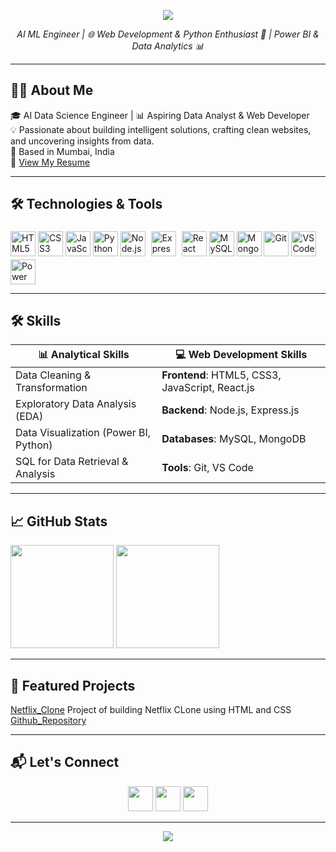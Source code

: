 <!-- Banner -->
<p align="center">
  <img src="https://capsule-render.vercel.app/api?type=waving&color=0:00C9FF,100:00FFD5&height=200&section=header&text=Hi%20I'm%20Chinmay%20Satam!!!&fontSize=40&fontColor=ffffff&animation=fadeIn" />
</p>


<p align="center">
  <em>AI ML Engineer | 🌐 Web Development & Python Enthusiast 🐍 | Power BI & Data Analytics 📊</em>
</p>

---

## 👨‍💻 About Me
🎓 AI  Data Science Engineer | 📊 Aspiring Data Analyst & Web Developer  
💡 Passionate about building intelligent solutions, crafting clean websites, and uncovering insights from data.  
📍 Based in Mumbai, India <br>
🔗 <a href="https://drive.google.com/file/d/1nyZlYEQJhew0OaAqajBlmByZ4j2OjJvp/view?usp=drive_link">View My Resume</a>

---

## 🛠️ Technologies & Tools  
<p align="left">
  <img src="https://cdn.jsdelivr.net/gh/devicons/devicon/icons/html5/html5-original.svg" width="40" alt="HTML5" />
  <img src="https://cdn.jsdelivr.net/gh/devicons/devicon/icons/css3/css3-original.svg" width="40" alt="CSS3" />
  <img src="https://cdn.jsdelivr.net/gh/devicons/devicon/icons/javascript/javascript-original.svg" width="40" alt="JavaScript" />
  <img src="https://cdn.jsdelivr.net/gh/devicons/devicon/icons/python/python-original.svg" width="40" alt="Python" />
  <img src="https://cdn.jsdelivr.net/gh/devicons/devicon/icons/nodejs/nodejs-original.svg" width="40" alt="Node.js" />
  <img src="https://cdn.jsdelivr.net/gh/devicons/devicon/icons/express/express-original.svg" width="40" alt="Express" style="background-color:white; padding:5px;" />
  <img src="https://cdn.jsdelivr.net/gh/devicons/devicon/icons/react/react-original.svg" width="40" alt="React" />
  <img src="https://cdn.jsdelivr.net/gh/devicons/devicon/icons/mysql/mysql-original.svg" width="40" alt="MySQL" />
  <img src="https://cdn.jsdelivr.net/gh/devicons/devicon/icons/mongodb/mongodb-original.svg" width="40" alt="MongoDB" />
  <img src="https://cdn.jsdelivr.net/gh/devicons/devicon/icons/git/git-original.svg" width="40" alt="Git" />
  <img src="https://cdn.jsdelivr.net/gh/devicons/devicon/icons/vscode/vscode-original.svg" width="40" alt="VS Code" />
  <img src="https://img.icons8.com/color/48/power-bi.png" width="40" alt="Power BI" />
</p>

---
## 🛠️ Skills

| 📊 Analytical Skills | 💻 Web Development Skills |
| -------------------- | ------------------------- |
| Data Cleaning & Transformation | **Frontend**: HTML5, CSS3, JavaScript, React.js |
| Exploratory Data Analysis (EDA) | **Backend**: Node.js, Express.js |
| Data Visualization (Power BI, Python) | **Databases**: MySQL, MongoDB |
| SQL for Data Retrieval & Analysis | **Tools**: Git, VS Code |


---

## 📈 GitHub Stats
<p align="left">
  <img src="https://github-readme-stats.vercel.app/api?username=Chinmay852&show_icons=true&theme=tokyonight&title_color=00C9FF&icon_color=00FFD5&text_color=ffffff&bg_color=0d1117" height="165" />
  <img src="https://github-readme-stats.vercel.app/api/top-langs/?username=Chinmay852&layout=compact&theme=tokyonight&title_color=00C9FF&text_color=ffffff&bg_color=0d1117" height="165" />
</p>

---

## 🚀 Featured Projects
[Netflix_Clone](https://chinmay852.github.io/Netflix-Clone/ ) Project of building Netflix CLone using HTML and CSS [Github_Repository](https://github.com/Chinmay852/Netflix-Clone)

---

## 📬 Let's Connect
<p align="center">
  <a href="https://www.linkedin.com/in/chinmayai080502/"><img src="https://img.icons8.com/color/48/linkedin.png" width="40" /></a>
  <a href="mailto:chinmaysatam852@gmail.com"><img src="https://img.icons8.com/color/48/gmail-new.png" width="40" /></a>
  <a href="https://github.com/Chinmay852"><img src="https://img.icons8.com/ios-glyphs/48/FFFFFF/github.png" width="40" /></a>
</p>

---

<!-- Footer -->
<p align="center">
  <img src="https://capsule-render.vercel.app/api?type=waving&color=0:00C9FF,100:00FFD5&height=120&section=footer" />
</p>
